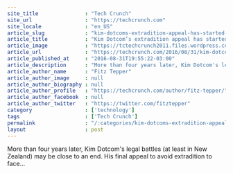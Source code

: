 ```yaml
---
site_title               : "Tech Crunch"
site_url                 : "https://techcrunch.com"
site_locale              : "en_US"
article_slug             : "kim-dotcoms-extradition-appeal-has-started-and-is-being-live-streamed"
article_title            : "Kim Dotcom’s extradition appeal has started and is being live-streamed"
article_image            : "https://tctechcrunch2011.files.wordpress.com/2016/08/gettyimages-459764188.jpg?w=764&h=400&crop=1"
article_url              : "https://techcrunch.com/2016/08/31/kim-dotcoms-extradition-appeal-has-started-and-is-being-live-streamed/"
article_published_at     : "2016-08-31T19:55:22-03:00"
article_description      : "More than four years later, Kim Dotcom's legal battles (at least in New Zealand) may be close to an end. His final appeal to avoid extradition to face..."
article_author_name      : "Fitz Tepper"
article_author_image     : null
article_author_biography : null
article_author_profile   : "https://techcrunch.com/author/fitz-tepper/"
article_author_facebook  : null
article_author_twitter   : "https://twitter.com/fitztepper"
category                 : ['technology']
tags                     : ['Tech Crunch']
permalink                : "/:categories/kim-dotcoms-extradition-appeal-has-started-and-is-being-live-streamed/"
layout                   : post
---
```


More than four years later, Kim Dotcom's legal battles (at least in New Zealand) may be close to an end. His final appeal to avoid extradition to face...

